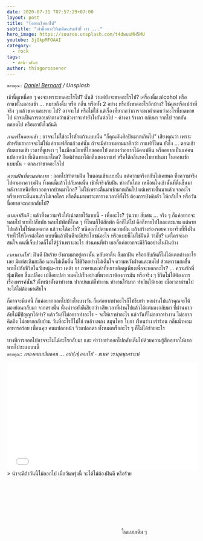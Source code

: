 ```yaml
---
date: 2020-07-31 T07:57:29+07:00
layout: post
title: "(อยาก)ออกไป"
subtitle: "เช้านี้อยากให้เหมือนกับเช้าที่ เรา ..."
hero_image: https://source.unsplash.com/t4dwuuMH5MU
youtube: 3jGkpMFOAAI
category:
  - rock
tags:
  - อัสนี-วสันต์
author: thiagorossener
---
```

`ขอบคุณ:` *[Daniel Bernard](https://unsplash.com/@nardly) / Unsplash*

เช้านี้ดูเหนื่อย ๆ คงจะเพราะขาดอะไรไป? นั่นสิ ว่าแต่ยังจะขาดอะไรไป? เครื่องดื่ม alcohol หรือ กาแฟในตอนเช้า ... หมายถึงดื่ม หรือ กลิ่น หรือทั้ง 2 อย่าง หรือยังขาดอะไรอีกบ้าง? ใช่คุณหรือเปล่าที่จริง ๆ แล้วขาด และหาย ไป? อาจจะใช่ หรือไม่ใช่ แต่เรื่องที่ยากกว่าการจะหาคำตอบว่าอะไรที่ขาดหายไป น่าจะเป็นการตอบคำถามว่าแล้วเราจะทำยังไงกันต่อไป - ค้างคา ร้างลา กลับมา จากไป จากกัน ตลอดไป หรือเอายังไงกันดี

*กาแฟในตอนเช้า* : อาจจะไม่ใช่อะไรสักแก้วแบบนั้น "ก็คุณมันศิลปินมากเกินไป" เสียงคุณว่า เพราะสำหรับเราอาจจะไม่ใช่แค่กาแฟสักแก้วแค่นั้น ถ้าจะมีคำถามตามมาอีกว่า กาแฟที่ไหน ยังไง ... ตอนเช้ากับตลาดเช้า เวลาที่ดูเหงา ๆ ในเมืองเงียบที่ไกลออกไป ตกลงว่าอยากได้คาเฟอีน หรืออยากเป็นแค่คนแปลกหน้า ที่เดินทางมาไกล? ก็แค่ผ่านมาได้กลิ่นของกาแฟ หรือได้กลิ่นของใบยาปนมา ในตอนเช้าแบบนั้น - ตกลงว่าขาดอะไรไป

*ความฝันที่ตามเล่นงาน* : ออกไปทำตามฝัน ในตอนเช้าแบบนั้น แต่ความจริงกลับไม่เคยพอ ทิ้งความจริงไปตามหาความฝัน ทิ้งคนนี้แล้วไปกับคนนั้น เช้านี้จริงกับฝัน ห่างกันไกล เหมือนในเช้านั้นที่ตื่นขึ้นมาหลังจากหนีเที่ยวออกจากบ้านมาไกล? ไม่ใช่เพราะตื่นมาเช้ามากเกินไป แต่เพราะตื่นมาแล้วเจออะไร หรือเพราะตื่นมาแล้วไม่เจอใคร หรือตื่นมาเพราะตารางเวลาที่ตั้งไว้ ต้องการบังคับตัว ให้กลับใจ หรือวันนี้อยากจะถอยกลับไป?

*ตามหาฝันดี* : แล้วทิ้งความจริงให้เน่าตายไว้แบบนี้ - เพื่ออะไร? วุ่นวาย สับสน ... จริง ๆ ก็แค่อยากจะหลบไป หายไปสักพัก หลบไปพักที่ไกล ๆ ที่ไหนก็ได้สักพัก คือก็ได้ไป คือก็หายไปไกลและนาน แต่หายไปแล้วไม่ใช่ตลอดกาล แล้วจะได้อะไร? หนีออกไปตามหาความฝัน แล้วสร้างร่องรอยความจริงที่ทิ้งฝันร้ายไว้ให้ใครต่อใคร แบบนี้แล้วฝันดีจะมีประโยชน์อะไร หรือแบบนี้ไม่ใช่ฝันดี ว่ามั๊ย? แต่ใครจะมาสนใจ คนที่เจ็บปวดก็ไม่ได้รู้ว่าเพราะอะไร ส่วนคนที่ทำ เธอก็แค่อยากจะมีชีวิตอย่างในฝันบ้าง

*เวลาผ่านไป* : ฝันดี ฝันร้าย ยังตามมาอยู่ตรงนั้น หลับตาตื่น ลืมตาฝัน หรือกลับกันก็ไม่ได้แตกต่างอะไรเลย มีแต่สะลึมสะลือ นอนไม่เต็มตื่น ใช้ชีวิตอย่างไม่เต็มใจ ความหวังฝาดและขมไป ส่วนความสดชื่นหายไปกับชีวิตในวัยหนุ่ม-สาว เหล้า ยา ภาษาและคำที่หยาบติดหูเพียงเพื่อจะบอกอะไร? ... ความรักที่ฟุ่มเฟือย สิ้นเปลือง เปลือยเปล่า หมดไปเร็วอย่างที่พวกเราต้องการมัน หรือจริง ๆ ชีวิตไม่ได้ต้องการเรื่องพรรค์นั้น? ตั้งหน้าตั้งตาทำงาน ปากบ่นแต่ก็ทำงาน ทำงานให้มาก ทำเงินให้เยอะ เมื่อเวลาผ่านไปจะได้ไม่ต้องมาเสียใจ

ก็อาจจะมีแค่นี้ ก็แค่อยากออกไปบ้างในบางวัน ก็แค่อยากทำอะไรก็ให้รีบทำ พอผ่านไปแล้วคุณจะได้มองย้อนกลับมา จากตรงนั้น นั่นน่าจะยังดีเสียกว่า เสียเวลาที่ผ่านไปแล้วได้แต่มองกลับมา ที่ผ่านมากลับไม่มีปัญญาได้ทำ? แล้ววันที่ไม่อยากทำอะไร - จะให้เราทำอะไร แล้ววันที่ไม่อยากทำงาน ไม่อยากคิดถึง ไม่อยากกลับบ้าน วันที่อะไรก็ไม่ใช่ เหล้า เพลง สมุนไพร ใบยา เรือนร่าง เร่าร้อน กลิ่นน้ำหอม อาหารอร่อย เพื่อนคุย คนแปลกหน้า วิวแปลกตา ทั้งหมดหรืออะไร ๆ ก็ไม่ได้ช่วยอะไร

บางทีการออกไปอาจจะไม่ได้อะไรกลับมา และ คำว่าอย่าออกไปกลับเต็มไปด้วยความรู้สึกอยากให้เธอหายไปซะแบบนนี้\
`ขอบคุณ:` *เพลงคนเกลียดคน ... อย่า(ก)ออกไป - ธเนศ วรากุลนุเคราะห์*

<div style="position:relative;width:100%;height:0;padding-bottom:56.25%;">
<iframe style="width:100%;height:100%;position:absolute;top:0;left:0;" src="{{ "https://www.youtube.com/embed/" | append: page.youtube }}" frameborder="0" allow="autoplay; encrypted-media" allowfullscreen>
</iframe>
</div>
> น่าจะดีถ้าวันนี้ไม่ออกไป เผื่อวันพรุ่งนี้ จะได้ไม่ต้องฝันดี หรือร้าย <svg class="love"><use xlink:href="#icon-heart"></use></svg> ในแบบเดิม ๆ
